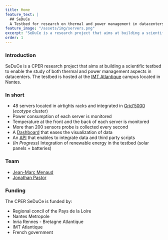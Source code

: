 ```yaml
---
title: Home
feature_text: |
  ## SeDuCe
  A Testbed for research on thermal and power management in datacenters
feature_image: "/assets/img/servers.png"
excerpt: "SeDuCe is a research project that aims at building a scientific testbed to enable the study of both thermal and power management aspects in datacenters."
order: 1
---
```


### Introduction

SeDuCe is a CPER research project that aims at building a scientific testbed to enable the study of both thermal and power management aspects in datacenters. The testbed is hosted at the [IMT Atlantique](https://www.imt-atlantique.fr/fr) campus located in Nantes.

### In short

- 48 servers located in airtights racks and integrated in [Grid'5000](https://www.grid5000.fr/mediawiki/index.php/Grid5000:Home) (_ecotype_ cluster)
- Power consumption of each server is monitored
- Temperature at the front and the back of each server is monitored
- More than 200 sensors probe is collected every second
- A [Dashboard](https://seduce.fr) that eases the visualization of data
- An [API](https://api.seduce.fr) that enables to integrate data and third party scripts
- _(In Progress)_ Integration of renewable energy in the testbed (solar panels + batteries)

### Team

- [Jean-Marc Menaud](http://menaud.fr)
- [Jonathan Pastor](http://jonathanpastor.fr)

### Funding

The CPER SeDuCe is funded by:
- Regional concil of the Pays de la Loire
- Nantes Metropole
- Inria Rennes - Bretagne Atlantique
- IMT Atlantique
- French government
